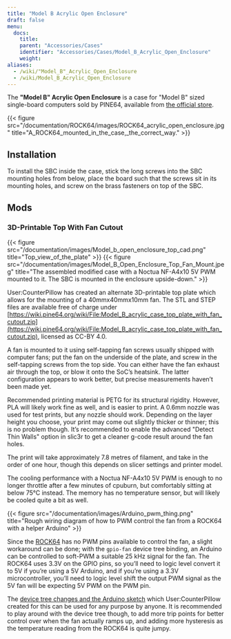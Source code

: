 ```yaml
---
title: "Model B Acrylic Open Enclosure"
draft: false
menu:
  docs:
    title:
    parent: "Accessories/Cases"
    identifier: "Accessories/Cases/Model_B_Acrylic_Open_Enclosure"
    weight:
aliases:
  - /wiki/"Model_B"_Acrylic_Open_Enclosure
  - /wiki/Model_B_Acrylic_Open_Enclosure
---
```


The **"Model B" Acrylic Open Enclosure** is a case for "Model B" sized single-board computers sold by PINE64, available from [the official store](https://pine64.com/product/model-b-acrylic-open-enclosure/).

{{< figure src="/documentation/ROCK64/images/ROCK64_acrylic_open_enclosure.jpg" title="A_ROCK64_mounted_in_the_case,_the_correct_way." >}}

## Installation

To install the SBC inside the case, stick the long screws into the SBC mounting holes from below, place the board such that the screws sit in its mounting holes, and screw on the brass fasteners on top of the SBC.

## Mods

### 3D-Printable Top With Fan Cutout

{{< figure src="/documentation/images/Model_b_open_enclosure_top_cad.png" title="Top_view_of_the_plate" >}}
{{< figure src="/documentation/images/Model_B_Open_Enclosure_Top_Fan_Mount.jpeg" title="The assembled modified case with a Noctua NF-A4x10 5V PWM mounted to it. The SBC is mounted in the enclosure upside-down." >}}

User:CounterPillow has created an alternate 3D-printable top plate which allows for the mounting of a 40mmx40mmx10mm fan. The STL and STEP files are available free of charge under [https://wiki.pine64.org/wiki/File:Model_B_acrylic_case_top_plate_with_fan_cutout.zip](https://wiki.pine64.org/wiki/File:Model_B_acrylic_case_top_plate_with_fan_cutout.zip), licensed as CC-BY 4.0.

A fan is mounted to it using self-tapping fan screws usually shipped with computer fans; put the fan on the underside of the plate, and screw in the self-tapping screws from the top side. You can either have the fan exhaust air through the top, or blow it onto the SoC’s heatsink. The latter configuration appears to work better, but precise measurements haven’t been made yet.

Recommended printing material is PETG for its structural rigidity. However, PLA will likely work fine as well, and is easier to print. A 0.6mm nozzle was used for test prints, but any nozzle should work. Depending on the layer height you choose, your print may come out slightly thicker or thinner; this is no problem though. It’s recommended to enable the advanced "Detect Thin Walls" option in slic3r to get a cleaner g-code result around the fan holes.

The print will take approximately 7.8 metres of filament, and take in the order of one hour, though this depends on slicer settings and printer model.

The cooling performance with a Noctua NF-A4x10 5V PWM is enough to no longer throttle after a few minutes of cpuburn, but comfortably sitting at below 75°C instead. The memory has no temperature sensor, but will likely be cooled quite a bit as well.

{{< figure src="/documentation/images/Arduino_pwm_thing.png" title="Rough wiring diagram of how to PWM control the fan from a ROCK64 with a helper Arduino" >}}

Since the [ROCK64](/documentation/ROCK64) has no PWM pins available to control the fan, a slight workaround can be done; with the `gpio-fan` device tree binding, an Arduino can be controlled to soft-PWM a suitable 25 kHz signal for the fan. The ROCK64 uses 3.3V on the GPIO pins, so you’ll need to logic level convert it to 5V if you’re using a 5V Arduino, and if you’re using a 3.3V microcontroller, you’ll need to logic level shift the output PWM signal as the 5V fan will be expecting 5V PWM on the PWM pin.

The [device tree changes and the Arduino sketch](https://gist.github.com/CounterPillow/34cd7355eb625093e4350c349d2618ea) which User:CounterPillow created for this can be used for any purpose by anyone. It is recommended to play around with the device tree though, to add more trip points for better control over when the fan actually ramps up, and adding more hysteresis as the temperature reading from the ROCK64 is quite jumpy.

